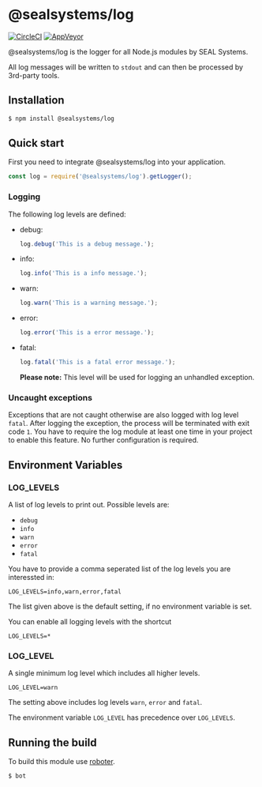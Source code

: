 # @sealsystems/log

[![CircleCI](https://circleci.com/gh/sealsystems/node-log.svg?style=svg)](https://circleci.com/gh/sealsystems/node-log)
[![AppVeyor](https://ci.appveyor.com/api/projects/status/yguit3dj6r6t2x4a?svg=true)](https://ci.appveyor.com/project/Plossys/node-log)

@sealsystems/log is the logger for all Node.js modules by SEAL Systems.

All log messages will be written to `stdout` and can then be processed by 3rd-party tools.

## Installation

```bash
$ npm install @sealsystems/log
```

## Quick start

First you need to integrate @sealsystems/log into your application.

```javascript
const log = require('@sealsystems/log').getLogger();
```

### Logging

The following log levels are defined:

- debug:

  ```javascript
  log.debug('This is a debug message.');
  ```

- info:

  ```javascript
  log.info('This is a info message.');
  ```

- warn:

  ```javascript
  log.warn('This is a warning message.');
  ```

- error:

  ```javascript
  log.error('This is a error message.');
  ```

- fatal:

  ```javascript
  log.fatal('This is a fatal error message.');
  ```

  **Please note:** This level will be used for logging an unhandled exception.

### Uncaught exceptions

Exceptions that are not caught otherwise are also logged with log level `fatal`. After logging the exception, the process will be terminated with exit code `1`. You have to require the log module at least one time in your project to enable this feature. No further configuration is required.

## Environment Variables

### LOG_LEVELS

A list of log levels to print out. Possible levels are:

- `debug`
- `info`
- `warn`
- `error`
- `fatal`

You have to provide a comma seperated list of the log levels you are interessted in:

```
LOG_LEVELS=info,warn,error,fatal
```
The list given above is the default setting, if no environment variable is set.

You can enable all logging levels with the shortcut

```
LOG_LEVELS=*
```

### LOG_LEVEL

A single minimum log level which includes all higher levels.

```
LOG_LEVEL=warn
```

The setting above includes log levels `warn`, `error` and `fatal`.

The environment variable `LOG_LEVEL` has precedence over `LOG_LEVELS`.

## Running the build

To build this module use [roboter](https://www.npmjs.com/package/roboter).

```bash
$ bot
```
